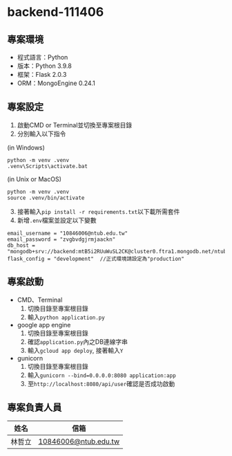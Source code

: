 # backend-111406

## 專案環境

- 程式語言：Python
- 版本：Python 3.9.8
- 框架：Flask 2.0.3
- ORM：MongoEngine 0.24.1

## 專案設定

1. 啟動CMD or Terminal並切換至專案根目錄
2. 分別輸入以下指令

(in Windows)

```cmd=
python -m venv .venv
.venv\Scripts\activate.bat
```

(in Unix or MacOS)

```terminal=
python -m venv .venv
source .venv/bin/activate
```

3. 接著輸入`pip install -r requirements.txt`以下載所需套件
4. 新增`.env`檔案並設定以下變數

```
email_username = "10846006@ntub.edu.tw"
email_password = "zvgbvdgjrmjaackn"
db_host = "mongodb+srv://backend:mtB5i2RUuWuSL2CK@cluster0.ftra1.mongodb.net/ntubapp"
flask_config = "development"  //正式環境請設定為"production"
```

## 專案啟動

- CMD、Terminal
    1. 切換目錄至專案根目錄
    2. 輸入`python application.py`
- google app engine
    1. 切換目錄至專案根目錄
    2. 確認`application.py`內之DB連線字串
    3. 輸入`gcloud app deploy`, 接著輸入`Y`
- gunicorn
    1. 切換目錄至專案根目錄
    2. 輸入`gunicorn --bind=0.0.0.0:8080 application:app`
    3. 至`http://localhost:8080/api/user`確認是否成功啟動

## 專案負責人員

|  姓名  |         信箱         |
|:------:|:--------------------:|
| 林哲立 | 10846006@ntub.edu.tw |